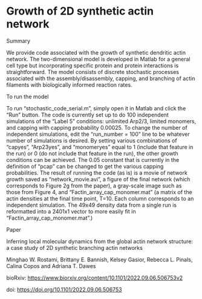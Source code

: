 # Growth of 2D synthetic actin network

Summary

We provide code associated with the growth of synthetic dendritic actin network. The two-dimensional model is developed in Matlab for a general cell type but incorporating specific protein and protein interactions is straightforward. The model consists of discrete stochastic processes associated with the assembly/disassembly, capping, and branching of actin filaments with biologically informed reaction rates. 

To run the model

To run “stochastic_code_serial.m”, simply open it in Matlab and click the “Run” button. The code is currently set up to do 100 independent simulations of the “Label 5” conditions: unlimited Arp2/3, limited monomers, and capping with capping probability 0.00025. To change the number of independent simulations, edit the “run_number = 100” line to be whatever number of simulations is desired. By setting various combinations of “capyes”, “Arp23yes”, and “monomeryes” equal to 1 (include that feature in the run) or 0 (do not include that feature in the run), the other growth conditions can be achieved. The 0.05 constant that is currently in the definition of “pcap” can be changed to get the various capping probabilities. The result of running the code (as is) is a movie of network growth saved as “network_movie.avi”, a figure of the final network (which corresponds to Figure 2g from the paper), a gray-scale image such as those from Figure 4, and “Factin_array_cap_monomer.mat” (a matrix of the actin densities at the final time point, T=10. Each column corresponds to an independent simulation. The 49x49 density data from a single run is reformatted into a 2401x1 vector to more easily fit in “Factin_array_cap_monomer.mat”.) 

Paper

Inferring local molecular dynamics from the global actin network structure: a case study of 2D synthetic branching actin networks

Minghao W. Rostami, Brittany E. Bannish, Kelsey Gasior, Rebecca L. Pinals, Calina Copos and Adriana T. Dawes

bioRxiv: https://www.biorxiv.org/content/10.1101/2022.09.06.506753v2

doi: https://doi.org/10.1101/2022.09.06.506753

